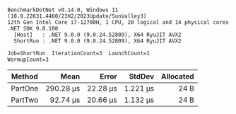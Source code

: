 ```

BenchmarkDotNet v0.14.0, Windows 11 (10.0.22631.4460/23H2/2023Update/SunValley3)
12th Gen Intel Core i7-12700H, 1 CPU, 20 logical and 14 physical cores
.NET SDK 9.0.100
  [Host]   : .NET 9.0.0 (9.0.24.52809), X64 RyuJIT AVX2
  ShortRun : .NET 9.0.0 (9.0.24.52809), X64 RyuJIT AVX2

Job=ShortRun  IterationCount=3  LaunchCount=1  
WarmupCount=3  

```
| Method  | Mean      | Error    | StdDev   | Allocated |
|-------- |----------:|---------:|---------:|----------:|
| PartOne | 290.28 μs | 22.28 μs | 1.221 μs |      24 B |
| PartTwo |  92.74 μs | 20.66 μs | 1.132 μs |      24 B |
